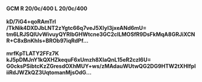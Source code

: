 #### GCM R 20/0c/400 L 20/0c/400
**kD/7iG4+qoRAmTrl**<br/>**/TkNik4DXDJbLNT2zYgtc66q7veJ5Xlyl3jxeANd6mU=**<br/>**tm6LRJSQIUvWivuyQYRIbGHWtcne3GC2cILMOSfR9DsFkMqA8GRJiXCNR+C8xBnKhIs+BROb97iqRdPf...**<br/><br/>
**mrfKpTLATY2FFz7K**<br/>**kJ5pDMJnY1kQXHZkequF6xUmzh8XlaQnL15eR2czl6U=**<br/>**G0cksPSibtcKzZGresdOXhMUY+ws/zMAdauWUtwQG2DG9HTW2tXHIfpliiRdJWZkQZ3UqtomanMjsOdG...**